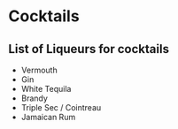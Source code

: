 # Cocktails

## List of Liqueurs for cocktails

- Vermouth
- Gin
- White Tequila
- Brandy
- Triple Sec / Cointreau
- Jamaican Rum